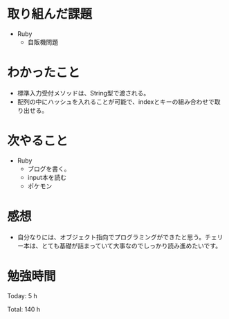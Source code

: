 # 取り組んだ課題

* Ruby
  * 自販機問題

# わかったこと
* 標準入力受付メソッドは、String型で渡される。
* 配列の中にハッシュを入れることが可能で、indexとキーの組み合わせで取り出せる。


# 次やること

* Ruby
  * ブログを書く。
  * input本を読む
  * ポケモン

# 感想

* 自分なりには、オブジェクト指向でプログラミングができたと思う。チェリー本は、とても基礎が詰まっていて大事なのでしっかり読み進めたいです。

# 勉強時間

Today: 5 h

Total: 140 h
